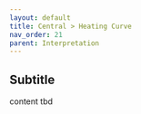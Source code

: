 ```yaml
---
layout: default
title: Central > Heating Curve
nav_order: 21
parent: Interpretation
---
```


## Subtitle
content tbd
